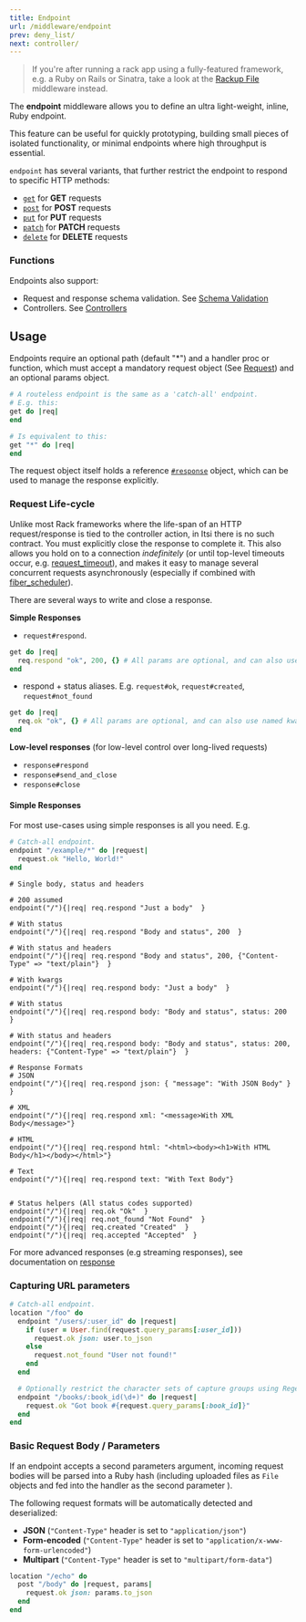 ```yaml
---
title: Endpoint
url: /middleware/endpoint
prev: deny_list/
next: controller/
---
```


> If you're after running a rack app using a fully-featured framework, e.g. a Ruby on Rails or Sinatra, take a look at the [Rackup File](/middleware/rackup_file) middleware instead.

The **endpoint** middleware allows you to define an ultra light-weight, inline, Ruby endpoint.

This feature can be useful for quickly prototyping, building small pieces of isolated functionality, or minimal endpoints where high throughput is essential.

`endpoint` has several variants, that further restrict the endpoint to respond to specific HTTP methods:
- [`get`](/middleware/get) for **GET** requests
- [`post`](/middleware/post) for **POST** requests
- [`put`](/middleware/put) for **PUT** requests
- [`patch`](/middleware/patch) for **PATCH** requests
- [`delete`](/middleware/delete) for **DELETE** requests

### Functions
Endpoints also support:
* Request and response schema validation. See [Schema Validation](/middleware/endpoint/schemas)
* Controllers. See [Controllers](/middleware/controller)

## Usage
Endpoints require an optional path (default "*") and a handler proc or function, which must accept a mandatory request object (See [Request](/middleware/http_request)) and an optional params object.


```ruby {filename=Itsi.rb}
# A routeless endpoint is the same as a 'catch-all' endpoint.
# E.g. this:
get do |req|
end

# Is equivalent to this:
get "*" do |req|
end
```

The request object itself holds a reference [`#response`](/middleware/http_response) object, which can be used to manage the response explicitly.

### Request Life-cycle
Unlike most Rack frameworks where the life-span of an HTTP request/response is tied to the controller action, in Itsi there is no such contract.
You must explicitly close the response to complete it.
This also allows you hold on to a connection *indefinitely* (or until top-level timeouts occur, e.g. [request_timeout](/options/request_timeout)), and makes it easy to manage several concurrent requests asynchronously (especially if combined with [fiber_scheduler](/options/fiber_scheduler)).

There are several ways to write and close a response.

**Simple Responses**
* `request#respond`.
```ruby
get do |req|
  req.respond "ok", 200, {} # All params are optional, and can also use named kwargs instead of positional args
end
```
* respond + status aliases. E.g. `request#ok`, `request#created`, `request#not_found`
```ruby
get do |req|
  req.ok "ok", {} # All params are optional, and can also use named kwargs instead of positional args
end
```

**Low-level responses** (for low-level control over long-lived requests)
* `response#respond`
* `response#send_and_close`
* `response#close`

#### Simple Responses
For most use-cases using simple responses is all you need.
E.g.

```ruby {filename=Itsi.rb}
# Catch-all endpoint.
endpoint "/example/*" do |request|
  request.ok "Hello, World!"
end
```


```ruby{filename=Itsi.rb}
# Single body, status and headers

# 200 assumed
endpoint("/"){|req| req.respond "Just a body"  }

# With status
endpoint("/"){|req| req.respond "Body and status", 200  }

# With status and headers
endpoint("/"){|req| req.respond "Body and status", 200, {"Content-Type" => "text/plain"}  }

# With kwargs
endpoint("/"){|req| req.respond body: "Just a body"  }

# With status
endpoint("/"){|req| req.respond body: "Body and status", status: 200  }

# With status and headers
endpoint("/"){|req| req.respond body: "Body and status", status: 200, headers: {"Content-Type" => "text/plain"}  }

# Response Formats
# JSON
endpoint("/"){|req| req.respond json: { "message": "With JSON Body" }  }

# XML
endpoint("/"){|req| req.respond xml: "<message>With XML Body</message>"}

# HTML
endpoint("/"){|req| req.respond html: "<html><body><h1>With HTML Body</h1></body></html>"}

# Text
endpoint("/"){|req| req.respond text: "With Text Body"}


# Status helpers (All status codes supported)
endpoint("/"){|req| req.ok "Ok"  }
endpoint("/"){|req| req.not_found "Not Found"  }
endpoint("/"){|req| req.created "Created"  }
endpoint("/"){|req| req.accepted "Accepted"  }
```

For more advanced responses (e.g streaming responses), see documentation on [response](/middleware/response.rb)

### Capturing URL parameters
```ruby {filename=Itsi.rb}
# Catch-all endpoint.
location "/foo" do
  endpoint "/users/:user_id" do |request|
    if (user = User.find(request.query_params[:user_id]))
      request.ok json: user.to_json
    else
      request.not_found "User not found!"
    end
  end

  # Optionally restrict the character sets of capture groups using Regex
  endpoint "/books/:book_id(\d+)" do |request|
    request.ok "Got book #{request.query_params[:book_id]}"
  end
end
```

### Basic Request Body / Parameters

If an endpoint accepts a second parameters argument, incoming request bodies will be parsed into a Ruby hash (including uploaded files as `File` objects and fed into the handler as the second parameter ).

The following request formats will be automatically detected and deserialized:
* **JSON** (`"Content-Type"` header is set to `"application/json"`)
* **Form-encoded** (`"Content-Type"` header is set to `"application/x-www-form-urlencoded"`)
* **Multipart** (`"Content-Type"` header is set to `"multipart/form-data"`)


```ruby {filename=Itsi.rb}
location "/echo" do
  post "/body" do |request, params|
    request.ok json: params.to_json
  end
end
```
